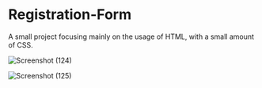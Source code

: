 # Registration-Form
A small project focusing mainly on the usage of HTML, with a small amount of CSS.

![Screenshot (124)](https://user-images.githubusercontent.com/125815967/221604778-e560d74f-82ab-42b4-9e5c-d029989160a8.png)

![Screenshot (125)](https://user-images.githubusercontent.com/125815967/221604817-022fa8bc-6159-4d3d-8e58-5bafa0f7dda1.png)
